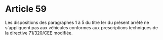 # Article 59

Les dispositions des paragraphes 1 à 5 du titre Ier du présent arrêté ne s'appliquent pas aux véhicules conformes aux prescriptions techniques de la directive 71/320/CEE modifiée.
